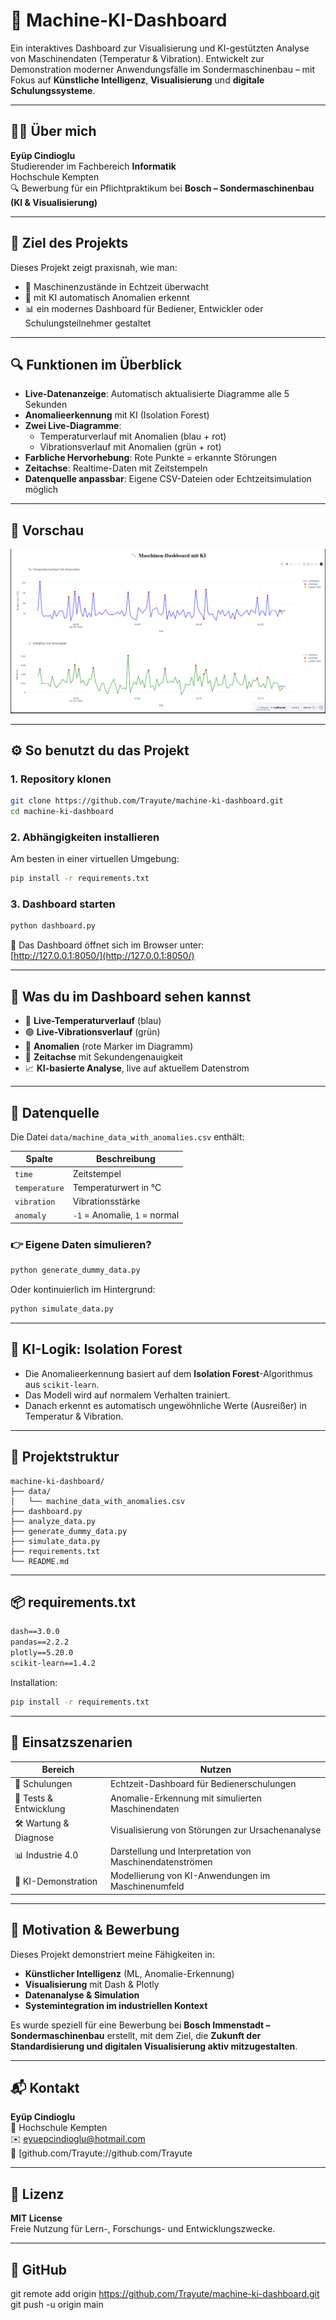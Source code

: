 # 🧠 Machine-KI-Dashboard

Ein interaktives Dashboard zur Visualisierung und KI-gestützten Analyse von Maschinendaten (Temperatur & Vibration). Entwickelt zur Demonstration moderner Anwendungsfälle im Sondermaschinenbau – mit Fokus auf **Künstliche Intelligenz**, **Visualisierung** und **digitale Schulungssysteme**.

---

## 👨‍🎓 Über mich

**Eyüp Cindioglu**  
Studierender im Fachbereich **Informatik**  
Hochschule Kempten  
🔍 Bewerbung für ein Pflichtpraktikum bei **Bosch – Sondermaschinenbau (KI & Visualisierung)**

---

## 🎯 Ziel des Projekts

Dieses Projekt zeigt praxisnah, wie man:

- 📡 Maschinenzustände in Echtzeit überwacht  
- 🤖 mit KI automatisch Anomalien erkennt  
- 📊 ein modernes Dashboard für Bediener, Entwickler oder Schulungsteilnehmer gestaltet

---

## 🔍 Funktionen im Überblick

- **Live-Datenanzeige**: Automatisch aktualisierte Diagramme alle 5 Sekunden  
- **Anomalieerkennung** mit KI (Isolation Forest)  
- **Zwei Live-Diagramme**:  
  - Temperaturverlauf mit Anomalien (blau + rot)  
  - Vibrationsverlauf mit Anomalien (grün + rot)  
- **Farbliche Hervorhebung**: Rote Punkte = erkannte Störungen  
- **Zeitachse**: Realtime-Daten mit Zeitstempeln  
- **Datenquelle anpassbar**: Eigene CSV-Dateien oder Echtzeitsimulation möglich  

---

## 📸 Vorschau

![Dashboard Screenshot](assets/dashboard_screenshot.png)

---

## ⚙️ So benutzt du das Projekt

### 1. Repository klonen

```bash
git clone https://github.com/Trayute/machine-ki-dashboard.git
cd machine-ki-dashboard
```

### 2. Abhängigkeiten installieren

Am besten in einer virtuellen Umgebung:

```bash
pip install -r requirements.txt
```

### 3. Dashboard starten

```bash
python dashboard.py
```

🔗 Das Dashboard öffnet sich im Browser unter:  
[http://127.0.0.1:8050/](http://127.0.0.1:8050/)

---

## 👀 Was du im Dashboard sehen kannst

- 🔵 **Live-Temperaturverlauf** (blau)  
- 🟢 **Live-Vibrationsverlauf** (grün)  
- 🔴 **Anomalien** (rote Marker im Diagramm)  
- 📅 **Zeitachse** mit Sekundengenauigkeit  
- 📈 **KI-basierte Analyse**, live auf aktuellem Datenstrom

---

## 🧪 Datenquelle

Die Datei `data/machine_data_with_anomalies.csv` enthält:

| Spalte       | Beschreibung                  |
|--------------|-------------------------------|
| `time`       | Zeitstempel                   |
| `temperature`| Temperaturwert in °C          |
| `vibration`  | Vibrationsstärke              |
| `anomaly`    | `-1` = Anomalie, `1` = normal |

### 👉 Eigene Daten simulieren?

```bash
python generate_dummy_data.py
```

Oder kontinuierlich im Hintergrund:

```bash
python simulate_data.py
```

---

## 🧠 KI-Logik: Isolation Forest

- Die Anomalieerkennung basiert auf dem **Isolation Forest**-Algorithmus aus `scikit-learn`.
- Das Modell wird auf normalem Verhalten trainiert.
- Danach erkennt es automatisch ungewöhnliche Werte (Ausreißer) in Temperatur & Vibration.

---

## 📁 Projektstruktur

```text
machine-ki-dashboard/
├── data/
│   └── machine_data_with_anomalies.csv
├── dashboard.py
├── analyze_data.py
├── generate_dummy_data.py
├── simulate_data.py
├── requirements.txt
└── README.md
```

---

## 📦 requirements.txt

```txt
dash==3.0.0
pandas==2.2.2
plotly==5.20.0
scikit-learn==1.4.2
```

Installation:

```bash
pip install -r requirements.txt
```

---

## 📌 Einsatzszenarien

| Bereich                | Nutzen                                                  |
|------------------------|---------------------------------------------------------|
| 👷 Schulungen           | Echtzeit-Dashboard für Bedienerschulungen              |
| 🧪 Tests & Entwicklung  | Anomalie-Erkennung mit simulierten Maschinendaten      |
| 🛠️ Wartung & Diagnose   | Visualisierung von Störungen zur Ursachenanalyse       |
| 📊 Industrie 4.0        | Darstellung und Interpretation von Maschinendatenströmen |
| 🤖 KI-Demonstration     | Modellierung von KI-Anwendungen im Maschinenumfeld     |

---

## 🤝 Motivation & Bewerbung

Dieses Projekt demonstriert meine Fähigkeiten in:

- **Künstlicher Intelligenz** (ML, Anomalie-Erkennung)  
- **Visualisierung** mit Dash & Plotly  
- **Datenanalyse & Simulation**  
- **Systemintegration im industriellen Kontext**

Es wurde speziell für eine Bewerbung bei **Bosch Immenstadt – Sondermaschinenbau** erstellt, mit dem Ziel, die **Zukunft der Standardisierung und digitalen Visualisierung aktiv mitzugestalten**.

---

## 📬 Kontakt

**Eyüp Cindioglu**  
📍 Hochschule Kempten  
✉️ eyuepcindioglu@hotmail.com  
🔗 [github.com/Trayute://github.com/Trayute

---

## 📝 Lizenz

**MIT License**  
Freie Nutzung für Lern-, Forschungs- und Entwicklungszwecke.

---

## 🔁 GitHub
git remote add origin https://github.com/Trayute/machine-ki-dashboard.git
git push -u origin main
```
